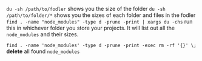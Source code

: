 `du -sh /path/to/fodler` shows you the size of the folder
`du -sh /path/to/folder/*` shows you the sizes of each folder and files in the fodler
`find . -name "node_modules" -type d -prune -print | xargs du -chs` run this in whichever folder you store your projects. It will list out all the `node_modules` and their sizes.

`find . -name 'node_modules' -type d -prune -print -exec rm -rf '{}' \;` **delete** all found `node_modules`
